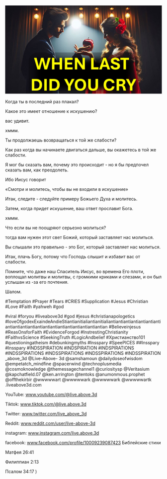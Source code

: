 ![Video cover image](../cover.jpeg "cover-photo")

Когда ты в последний раз плакал?

Какое это имеет отношение к искушению?

вас удивит.

хммм.

Ты продолжаешь возвращаться к той же слабости?

Как раз когда вы начинаете двигаться дальше, вы окажетесь в той же слабости.

Я мог бы сказать вам, почему это происходит - но я бы предпочел сказать вам, как преодолеть.

Ибо Иисус говорит

«Смотри и молитесь, чтобы вы не входили в искушение»

Итак, следите - следуйте примеру Божьего Духа и молитесь.

Затем, когда придет искушение, ваш ответ прославит Бога.

хммм.

Что если вы не поощряют серьезно молиться?

тогда вам нужен этот свет Божий, который заставляет нас молиться.

Вы слышали это правильно - это Бог, который заставляет нас молиться.

Итак, плачь Богу, потому что Господь слышит и избавит вас от слабости.

Помните, что даже наш Спаситель Иисус, во времена Его плоти, воплощал молитвы и молитвы, с громкими криками и слезами, и он был услышан из -за его почтения.

Шалом.


#Temptation #Prayer #Tears #CRIES #Supplication #Jesus #Christian #Love #Faith #yahweh #god

#viral #foryou #liveabove3d #god #jesus #christianapologetics #loveOfgodexExaindeAndieStiantianitialiantianitialiantiantiantiantiantiantiantiantiantiantiantiantiantiantiantiantiantiantiantiantian #Believeinjesus #ReasOnsforFaith #EvidenceForgod #InstrestingChristianity #FaithvsScience #SeekingTruth #LogicAndbelief #Христианство101 #questioningatheism #debunkingmyths #Insspary #SpeePICES ##Insspary #Insspary #INDSSPIRATION #INDSPIRATION #INDSPIRATIONS #INDSSPIRATIONS #INDSSPIRATIONS #INDSSPIRATIONS #INDSSPIRATION _above_3d @Live-Above- 3d @samshamoun @dailydoseofwisdom @empetatch_mindfine @spacerwind @technoplusmedia @cosmoknowledge @themessagechannel1 @curiositysp @Veritasium @kapchatfield.07 @ken.arrington @tentoks @anumonmous.prophet @offthekirbir @wwwwwart @wwwwwark @wwwwwark @wwwwwartk .liveabove3d.com

YouTube: www.youtube.com/@live.above.3d


Tiktok: www.tiktok.com/@live.above.3d

Twitter: www.twitter.com/live_above_3d

Reddit: www.reddit.com/user/live-above-3d

instagram: www.instagram.com/live.above.3d

facebook: www.facebook.com/profile/10009239087423   Библейские стихи

Матфея 26:41

Филиппиан 2:13

Псалом 34:17 )


